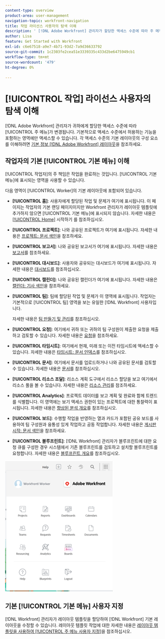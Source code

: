```yaml
---
content-type: overview
product-area: user-management
navigation-topic: workfront-navigation
title: 작업 라이선스 사용자의 탐색 이해
description: ' [!DNL Adobe Workfront] 관리자가 할당한 액세스 수준에 따라 주 메뉴가 변경됩니다. 기본적으로 액세스 수준에서 허용하는 기능을 포함하는 영역에만 액세스할 수 있습니다.'
author: Lisa
feature: Get Started with Workfront
exl-id: c6e67518-a9e7-4b71-93d2-7a9d36633792
source-git-commit: 1c2303fe2cea51e3339335c433d2be6475949cb1
workflow-type: tm+mt
source-wordcount: '479'
ht-degree: 0%

---
```


# [!UICONTROL 작업] 라이선스 사용자의 탐색 이해

[!DNL Adobe Workfront] 관리자가 귀하에게 할당한 액세스 수준에 따라 [!UICONTROL 주 메뉴]가 변경됩니다. 기본적으로 액세스 수준에서 허용하는 기능을 포함하는 영역에만 액세스할 수 있습니다. 각 액세스 수준의 기본 레이아웃의 구성 요소를 이해하려면 [기본 정보 [!DNL Adobe Workfront] 레이아웃](../../../administration-and-setup/customize-workfront/use-layout-templates/about-the-default-wf-layout.md)을 참조하세요.

## 작업자의 기본 [!UICONTROL 기본 메뉴] 이해

[!UICONTROL 작업자]의 주 책임은 작업을 완료하는 것입니다. [!UICONTROL 기본 메뉴]에 표시되는 영역을 사용할 수 있습니다.

다음 영역이 [!UICONTROL Worker]의 기본 레이아웃에 포함되어 있습니다.

* **[!UICONTROL 홈]**: 사용자에게 할당된 작업 및 문제가 여기에 표시됩니다. 이 페이지는 작업자의 기본 랜딩 페이지이지만 Workfront 관리자가 레이아웃 템플릿에 추가하지 않으면 [!UICONTROL 기본 메뉴]에 표시되지 않습니다.  자세한 내용은 [[!UICONTROL Home]](../../../workfront-basics/using-home/using-the-home-area/get-started-with-home.md) 시작하기 를 참조하십시오.

* **[!UICONTROL 프로젝트]**: 나와 공유된 프로젝트가 여기에 표시됩니다. 자세한 내용은 [프로젝트: 문서 색인](../../../manage-work/projects/projects-overview.md)을 참조하세요.

* **[!UICONTROL 보고서]**: 나와 공유된 보고서가 여기에 표시됩니다. 자세한 내용은 [보고서](../../../reports-and-dashboards/reports/reports-overview.md)를 참조하세요.

* **[!UICONTROL 대시보드]**: 사용자와 공유되는 대시보드가 여기에 표시됩니다. 자세한 내용은 [대시보드](../../../reports-and-dashboards/dashboards/dashboards-overview.md)를 참조하십시오.

* **[!UICONTROL 캘린더]**: 나와 공유된 캘린더가 여기에 표시됩니다. 자세한 내용은 [캘린더: 기사 색인](../../../reports-and-dashboards/reports/calendars/calendars.md)을 참조하세요.

* **[!UICONTROL 팀]**: 팀에 할당된 작업 및 문제가 이 영역에 표시됩니다. 작업자는 기본적으로 [!UICONTROL 팀] 영역을 보는 유일한 [!DNL Workfront] 사용자입니다.

  자세한 내용은 [팀 만들기 및 관리](../../../people-teams-and-groups/create-and-manage-teams/create-and-mange-teams.md)를 참조하십시오.

* **[!UICONTROL 요청]**: 여기에서 귀하 또는 귀하의 팀 구성원이 제출한 요청을 제출하고 검토할 수 있습니다. 자세한 내용은 [요청](../../../manage-work/requests/requests-overview.md)을 참조하세요.

* **[!UICONTROL 타임시트]**: 여기에서 현재, 미래 또는 이전 타임시트에 액세스할 수 있습니다. 자세한 내용은 [타임시트: 문서 인덱스](../../../timesheets/timesheets-all.md)를 참조하십시오.

* **[!UICONTROL 문서]**: 여기에서 문서를 업로드하거나 나와 공유된 문서를 검토할 수 있습니다. 자세한 내용은 [문서](../../../documents/documents-overview.md)를 참조하십시오.

* **[!UICONTROL 리소스 조달]**: 리소스 계획 도구에서 리소스 할당을 보고 여기에서 리소스 풀을 볼 수 있습니다. 자세한 내용은 [리소스 관리](../../../resource-mgmt/manage-resources.md)를 참조하세요.

* **[!UICONTROL Analytics]**: 프로젝트 데이터를 보고 계획 및 완료와 함께 트렌드를 식별합니다. 이 영역에는 보기 액세스 권한이 있는 프로젝트에 대한 통찰력이 표시됩니다. 자세한 내용은 [향상된 분석 개요](../../../enhanced-analytics/enhanced-analytics-overview.md)를 참조하십시오.

* **[!UICONTROL 보드]**: 수행할 작업을 반영하는 열과 카드가 포함된 공유 보드를 사용하여 팀 구성원과 융통성 있게 작업하고 공동 작업합니다. 자세한 내용은 [게시판 시작: 문서 색인](../../../agile/get-started-with-boards/get-started-with-boards.md)을 참조하세요.

* **[!UICONTROL 블루프린트]**: [!DNL Workfront] 관리자가 블루프린트에 대한 요청 큐를 구성한 경우 시스템에서 기존 블루프린트를 검토하고 설치할 블루프린트를 요청합니다. 자세한 내용은 [블루프린트 개요](../../../administration-and-setup/blueprints/blueprints-overview.md)를 참조하십시오.

![](assets/worker-main-menu-350x426.png)

## 기본 [!UICONTROL 기본 메뉴] 사용자 지정

[!DNL Workfront] 관리자가 레이아웃 템플릿을 할당하여 [!DNL Workfront] 기본 레이아웃을 수정할 수 있습니다. 레이아웃 템플릿 작업에 대한 자세한 내용은 [레이아웃 템플릿을 사용하여 [!UICONTROL 주 메뉴 사용자 지정]](../../../administration-and-setup/customize-workfront/use-layout-templates/customize-main-menu.md)을 참조하십시오.
